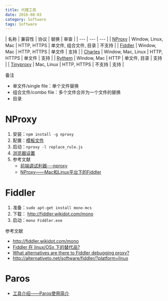 ```yaml
---
title: 代理工具
date: 2016-08-03
category: Software
tags: Software
---
```


| 名称 | 兼容性 | 协议 | 替换 | 审查 |
| --- | --- | --- |
| [NProxy](https://github.com/goddyZhao/nproxy) | Window, Linux, Mac | HTTP, HTTPS | 单文件, 组合文件, 目录 | 不支持 |
| [Fiddler](http://www.telerik.com/fiddler) | Window, Mac | HTTP, HTTPS | 单文件 | 支持 |
| [Charles](https://www.charlesproxy.com/) | Window, Mac, Linux | HTTP, HTTPS | 单文件 | 支持 |
| [Rythem](https://github.com/AlloyTeam/Rythem) | Window, Mac | HTTP | 单文件, 目录 | 支持 |
| [Tinyproxy](https://tinyproxy.github.io/) | Mac, Linux | HTTP, HTTPS | 不支持 | 支持 |

备注
- 单文件/single file：单个文件替换
- 组合文件/combo file：多个文件合并为一个文件的替换
- 目录

# NProxy
1. 安装：`npm install -g nproxy`
2. 配置：[模板文件](https://github.com/goddyzhao/nproxy/blob/master/replace-rule.sample.js)
3. 启动：`nproxy -l replace_rule.js`
4. [浏览器设置](https://github.com/goddyZhao/nproxy/wiki/How-to-set-browser's-proxy)
5. 参考文献
    - [前端调试利器---nproxy](http://www.cnblogs.com/wenber/p/3893308.html)
    - [NProxy——Mac和Linux平台下的Fiddler](http://koda.iteye.com/blog/1772504)


# Fiddler
1. 准备：`sudo apt-get install mono-mcs`
2. 下载： http://fiddler.wikidot.com/mono
3. 启动：`mono Fiddler.exe`

参考文献
- http://fiddler.wikidot.com/mono
- [Fiddler 在 linux/OSx 下的替代品?](https://segmentfault.com/q/1010000000094520)
- [What alternatives are there to Fiddler debugging proxy?](http://askubuntu.com/questions/175306/what-alternatives-are-there-to-fiddler-debugging-proxy)
- http://alternativeto.net/software/fiddler/?platform=linux


# Paros
- [工具介绍——Paros使用简介](http://www.51testing.com/html/37/n-111337.html)
